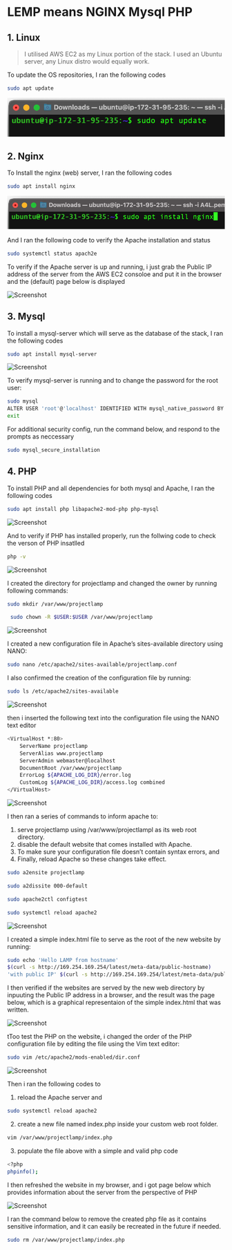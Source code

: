 # LEMP means NGINX Mysql PHP

 ## 1.  **Linux**

> I utilised AWS EC2 as my Linux portion of the stack. I used an Ubuntu server, any Linux distro would equally work.

To update the OS repositories, I ran the following codes

```bash
sudo apt update
```
![Screenshot](https://github.com/ardamz/PBL/blob/8e3fae5a1c536d9bba46c3ca21d7e792d4cf76d4/PROJECT%202:%20LEMP%20images/Update.png)

## 2. **Nginx**

To Install the nginx (web) server, I ran the following codes

```bash
sudo apt install nginx
```

![Screenshot](https://github.com/ardamz/PBL/blob/8e3fae5a1c536d9bba46c3ca21d7e792d4cf76d4/PROJECT%202:%20LEMP%20images/Install%20nginx.png)

And I ran the following code to verify the Apache installation and status

```bash
sudo systemctl status apach2e
```
To verify if the Apache server is up and running, i just grab the Public IP address of the server from the AWS EC2 consoloe and put it in the browser and the (default) page below is displayed

![Screenshot](https://github.com/ardamz/pikso/blob/993709479fad15bdd620ea7cab8d4b68b2348696/LAMP/Ubuntu%20default%20browser%20page.png)

## 3. **Mysql**

To install a mysql-server which will serve as the database of the stack, I ran the following codes

```bash
sudo apt install mysql-server
```
![Screenshot](https://github.com/ardamz/pikso/blob/778b8556b85d3afe7b32183b4ef5c1912e12f5c2/LAMP/install%20mysql.png)

To verify mysql-server is running and to change the password for the root user:

```bash
sudo mysql 
ALTER USER 'root'@'localhost' IDENTIFIED WITH mysql_native_password BY 'NEWPASSWORD';
exit
```

For additional security config, run the command below, and respond to the prompts as neccessary

```bash
sudo mysql_secure_installation
```

## 4. **PHP**
To install PHP and all dependencies for both  mysql and Apache, I ran the following codes

```bash
sudo apt install php libapache2-mod-php php-mysql
```
![Screenshot](https://github.com/ardamz/pikso/blob/778b8556b85d3afe7b32183b4ef5c1912e12f5c2/LAMP/install%20PHP%20and%20dependecies.png)

And to verify if PHP has installed properly, run the follwing code to check the verson of PHP insatlled

```bash
php -v
```

![Screenshot](https://github.com/ardamz/pikso/blob/778b8556b85d3afe7b32183b4ef5c1912e12f5c2/LAMP/verified%20PHP%20installation.png)

I created the directory for projectlamp and changed the owner by running following commands:

```bash
sudo mkdir /var/www/projectlamp 
```
```bash
 sudo chown -R $USER:$USER /var/www/projectlamp
```

![Screenshot](https://github.com/ardamz/pikso/blob/778b8556b85d3afe7b32183b4ef5c1912e12f5c2/LAMP/projectlamp%20dr%20created%20ownership%20changed.png)

I created a new configuration file in Apache’s sites-available directory using NANO:

```bash
sudo nano /etc/apache2/sites-available/projectlamp.conf
```

I also confirmed the creation of the configuration file by running:

```bash
sudo ls /etc/apache2/sites-available
```

![Screenshot](https://github.com/ardamz/pikso/blob/778b8556b85d3afe7b32183b4ef5c1912e12f5c2/LAMP/projectlamp%20cofig%20file%20confirmed.png)

then i inserted the following text into the configuration file using the NANO text editor

```bash
<VirtualHost *:80>
    ServerName projectlamp
    ServerAlias www.projectlamp 
    ServerAdmin webmaster@localhost
    DocumentRoot /var/www/projectlamp
    ErrorLog ${APACHE_LOG_DIR}/error.log
    CustomLog ${APACHE_LOG_DIR}/access.log combined
</VirtualHost>
```
![Screenshot](https://github.com/ardamz/pikso/blob/778b8556b85d3afe7b32183b4ef5c1912e12f5c2/LAMP/using%20nano%20to%20create%20the%20config%20file.png)

I then ran a series of commands to inform apache to:
1. serve projectlamp using /var/www/projectlampl as its web root directory.
1. disable the default website that comes installed with Apache.
1. To make sure your configuration file doesn’t contain syntax errors, and
1. Finally, reload Apache so these changes take effect.

```bash
sudo a2ensite projectlamp
```

```bash
sudo a2dissite 000-default
```

```bash
sudo apache2ctl configtest
```

```bash
sudo systemctl reload apache2
```

![Screenshot](https://github.com/ardamz/pikso/blob/15064f22af26bf2bc552a48788c2dcbc13be787d/LAMP/server%20cofigured.png)

I created a simple index.html file to serve as the root of the new website by running:

```bash
sudo echo 'Hello LAMP from hostname' 
$(curl -s http://169.254.169.254/latest/meta-data/public-hostname) 
'with public IP' $(curl -s http://169.254.169.254/latest/meta-data/public-ipv4) > /var/www/projectlamp/index.html
```

I then verified if the websites are served by the new web directory by inpuuting the Public IP address in a browser, and the result was the page below, which is a graphical representaion of the simple index.html that was written. 

![Screenshot](https://github.com/ardamz/pikso/blob/993709479fad15bdd620ea7cab8d4b68b2348696/LAMP/projectlamp%20webpage.png)

tToo test the PHP on the website, i changed the order of the PHP configuration file by editing the file using the Vim text editor:

```bash
sudo vim /etc/apache2/mods-enabled/dir.conf
```

![Screenshot](https://github.com/ardamz/pikso/blob/993709479fad15bdd620ea7cab8d4b68b2348696/LAMP/apache2%20defaults%20altered.png)

Then i ran the following codes to 
1. reload the Apache server and 
```bash
sudo systemctl reload apache2
```
2. create a new file named index.php inside your custom web root folder.
```bash
vim /var/www/projectlamp/index.php
```
3. populate the file above with a simple and valid php code
```bash
<?php
phpinfo();
```
I then refreshed the website in my browser, and i got page below which provides information about the  server from the perspective of PHP

![Screenshot](https://github.com/ardamz/pikso/blob/95107fada8a585ba1c57b753179c59f1b3e08009/LAMP/PHP%20verified.png)

 I ran the command below to remove the created php file as it contains sensitive information, and it can easily be recreated in the future if needed.

 ```bash
sudo rm /var/www/projectlamp/index.php
 ```
